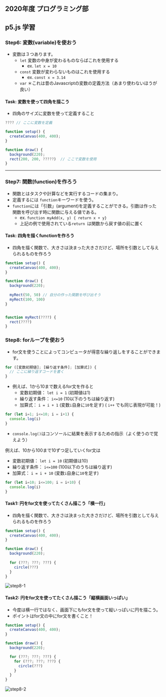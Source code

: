 ## 2020年度 プログラミング部

## p5.js 学習

### Step6: 変数(variable)を使おう 

* 変数は３つあります。
  * `let` 変数の中身が変わるものならばこれを使用する
    * ex. `let x = 10`
  * `const` 変数が変わらないものはこれを使用する
    * ex. `const x = 3.14`
  * `var` ＊これは昔のJavascriptの変数の定義方法（あまり使わないほうが良い）



#### Task: 変数を使って四角を描こう

* 四角のサイズに変数を使って定義すること

```js
???? // ここに変数を定義

function setup() {
  createCanvas(400, 400);
}

function draw() {
  background(220);
  rect(200, 200, ?????)  // ここで変数を使用
}
```





---



### Step7: 関数(function)を作ろう

* 関数とはタスクや計算などを実行するコードの集まり。
* 定義するには `function`キーワードを使う。
* `function`には「引数」(argument)を定義することができる。引数は作った関数を呼び出す時に関数に与える値である。
  * ex. `function myAdd(x, y) { return x + y}`
  * 上記の例で使用されている`return `は関数から戻す値の前に置く



#### Task: 四角を描くfunctionを作ろう

* 四角を描く関数で、大きさは決まった大きさだけど、場所を引数として与えられるものを作ろう

```js
function setup() {
  createCanvas(400, 400);
}

function draw() {
  background(220);
  
  myRect(50, 50) // 自分の作った関数を呼び出そう
  myRect(100, 100)
}


function myRect(????) {
  rect(????)
}
```





### Step8: forループを使おう

* for文を使うことによってコンピュータが得意な繰り返しをすることができます。

```js
for ([変数初期値]; [繰り返す条件]; [加算式]) {
  // ここに繰り返すコードを書く
}
```

* 例えば、1から10まで数えるfor文を作ると
  * 変数初期値： `let i = 1` (初期値は1)
  * 繰り返す条件： `i<=10`  (10以下のうちは繰り返す)
  * 加算式： `i = i + 1`  (変数`i`自身に`10`を足す)  ( `i++` でも同じ表現が可能！)

```js
for (let i=1; i<=10; i = i+1) {
  console.log(i)
}
```

* `console.log()`はコンソールに結果を表示するための指示（よく使うので覚えよう）



例えば、10から100まで10ずつ足していくfor文は

* 変数初期値： `let i = 10` (初期値は10)
* 繰り返す条件： `i<=100`  (100以下のうちは繰り返す)
* 加算式： `i = i + 10`  (変数`i`自身に`10`を足す)

```js
for (let i=10; i<=100; i = i+10) {
  console.log(i)
}
```



#### Task1: 円をfor文を使ってたくさん描こう「横一行」

* 四角を描く関数で、大きさは決まった大きさだけど、場所を引数として与えられるものを作ろう

```js
function setup() {
  createCanvas(400, 400);
}

function draw() {
  background(220);
  
  for (???; ???; ???) {
    circle(???)
  }
}
```



![step8-1](https://github.com/Seigakuin/todays_task/tree/master/docs/p5js/pics/step8-1.png)



#### Task2: 円をfor文を使ってたくさん描こう「縦横画面いっぱい」

* 今度は横一行ではなく、画面下にもfor文を使って縦いっぱいに円を描こう。
* ポイントはfor文の中にfor文を書くこと！

```js
function setup() {
  createCanvas(400, 400);
}

function draw() {
  background(220);

  for (???; ???; ???) {
    for (???; ???; ???) {
      circle(???)
    }
  }
}

```

![step8-2](https://github.com/Seigakuin/todays_task/tree/master/docs/p5js/pics/step8-2.png)